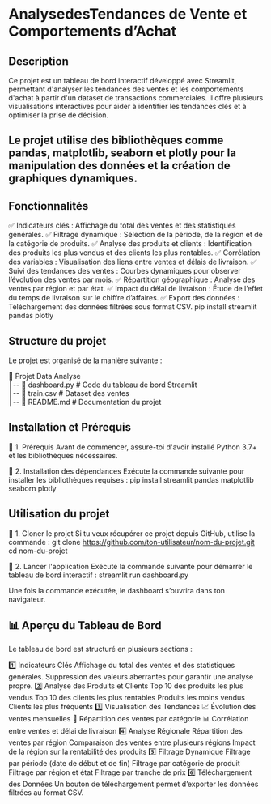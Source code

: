 # AnalysedesTendances de Vente et Comportements d’Achat

##  Description
Ce projet est un tableau de bord interactif développé avec Streamlit, permettant d'analyser les tendances des ventes et les comportements d'achat à partir d'un dataset de transactions commerciales. Il offre plusieurs visualisations interactives pour aider à identifier les tendances clés et à optimiser la prise de décision.

Le projet utilise des bibliothèques comme pandas, matplotlib, seaborn et plotly pour la manipulation des données et la création de graphiques dynamiques.
---

## Fonctionnalités
✅ Indicateurs clés : Affichage du total des ventes et des statistiques générales.
✅ Filtrage dynamique : Sélection de la période, de la région et de la catégorie de produits.
✅ Analyse des produits et clients : Identification des produits les plus vendus et des clients les plus rentables.
✅ Corrélation des variables : Visualisation des liens entre ventes et délais de livraison.
✅ Suivi des tendances des ventes : Courbes dynamiques pour observer l’évolution des ventes par mois.
✅ Répartition géographique : Analyse des ventes par région et par état.
✅ Impact du délai de livraison : Étude de l’effet du temps de livraison sur le chiffre d’affaires.
✅ Export des données : Téléchargement des données filtrées sous format CSV.
pip install streamlit pandas plotly

## Structure du projet
Le projet est organisé de la manière suivante :

📁 Projet Data Analyse  
│-- 📜 dashboard.py        # Code du tableau de bord Streamlit  
│-- 📄 train.csv           # Dataset des ventes  
│-- 📜 README.md           # Documentation du projet 

## Installation et Prérequis
📌 1. Prérequis
Avant de commencer, assure-toi d'avoir installé Python 3.7+ et les bibliothèques nécessaires.

📌 2. Installation des dépendances
Exécute la commande suivante pour installer les bibliothèques requises :
pip install streamlit pandas matplotlib seaborn plotly

## Utilisation du projet
📌 1. Cloner le projet
Si tu veux récupérer ce projet depuis GitHub, utilise la commande :
git clone https://github.com/ton-utilisateur/nom-du-projet.git
cd nom-du-projet

📌 2. Lancer l'application
Exécute la commande suivante pour démarrer le tableau de bord interactif :
streamlit run dashboard.py

Une fois la commande exécutée, le dashboard s’ouvrira dans ton navigateur.

## 📊 Aperçu du Tableau de Bord
Le tableau de bord est structuré en plusieurs sections :

1️⃣ Indicateurs Clés
Affichage du total des ventes et des statistiques générales.
Suppression des valeurs aberrantes pour garantir une analyse propre.
2️⃣ Analyse des Produits et Clients
Top 10 des produits les plus vendus 
Top 10 des clients les plus rentables 
Produits les moins vendus 
Clients les plus fréquents 
3️⃣ Visualisation des Tendances
📈 Évolution des ventes mensuelles
📌 Répartition des ventes par catégorie
📊 Corrélation entre ventes et délai de livraison
4️⃣ Analyse Régionale
Répartition des ventes par région 
Comparaison des ventes entre plusieurs régions
Impact de la région sur la rentabilité des produits
5️⃣ Filtrage Dynamique
Filtrage par période (date de début et de fin) 
Filtrage par catégorie de produit 
Filtrage par région et état 
Filtrage par tranche de prix 
6️⃣ Téléchargement des Données
Un bouton de téléchargement permet d’exporter les données filtrées au format CSV.
